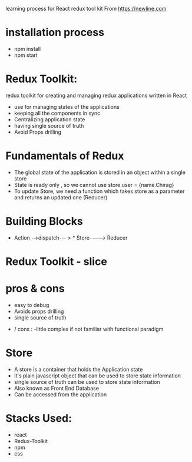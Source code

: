 learning process for React redux tool kit From https://newline.com
# installation process
 - npm install 
 - npm start

# Redux Toolkit:
redux toolkit for creating and managing redux applications written in React 
- use for managing states of the applications
- keeping all the components in sync
- Centralizing application state 
- having single source of truth
- Avoid Props drilling

# Fundamentals of Redux
- The global state of the application is stored in an object within a single store
- State is ready only , so we cannot use store.user = {name.Chirag}
- To update Store, we need a function which takes store as a parameter and returns an updated one (Reducer)

# Building Blocks

* Action -->dispatch--- > * Store----> Reducer

# Redux Toolkit - slice


# pros & cons 
- easy to debug
- Avoids props drilling
- single source of truth
* / cons :
-little complex if not familiar with functional paradigm


# Store
- A store is a container that holds the Application state 
- it's plain javascript object that can be used to store state information
- single source of truth can be used to store state information
- Also known as Front End Database
- Can be accessed from the application
 
# Stacks Used:
- react
- Redux-Toolkit
- npm
- css